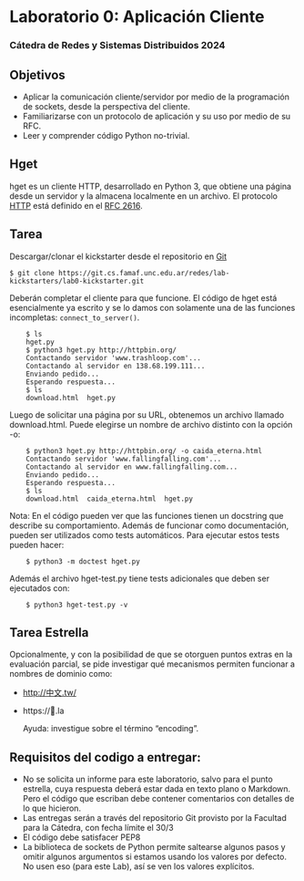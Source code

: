 # Laboratorio 0: Aplicación Cliente
### Cátedra de Redes y Sistemas Distribuidos 2024


## Objetivos
- Aplicar la comunicación cliente/servidor por medio de la programación de sockets, desde la perspectiva del cliente.
- Familiarizarse con un protocolo de aplicación y su uso por medio de su RFC.
- Leer y comprender código Python no-trivial.


## Hget

hget es un cliente HTTP, desarrollado en Python 3, que obtiene una página desde un servidor y la almacena localmente en un archivo. El protocolo [HTTP](https://en.wikipedia.org/wiki/Hypertext_Transfer_Protocol) está definido en el [RFC 2616](https://tools.ietf.org/html/rfc2616).


## Tarea

Descargar/clonar el kickstarter desde el repositorio en [Git](https://git.cs.famaf.unc.edu.ar/redes/lab-kickstarters/lab0-kickstarter)
```
$ git clone https://git.cs.famaf.unc.edu.ar/redes/lab-kickstarters/lab0-kickstarter.git
```
Deberán completar el cliente para que funcione. El código de hget está esencialmente ya escrito y se lo damos con solamente una de las funciones incompletas: ```connect_to_server()```.

```
    $ ls
    hget.py
    $ python3 hget.py http://httpbin.org/
    Contactando servidor 'www.trashloop.com'...
    Contactando al servidor en 138.68.199.111...
    Enviando pedido...
    Esperando respuesta...
    $ ls
    download.html  hget.py
```
Luego de solicitar una página por su URL, obtenemos un archivo llamado download.html. Puede elegirse un nombre de archivo distinto con la opción -o:

```
    $ python3 hget.py http://httpbin.org/ -o caida_eterna.html
    Contactando servidor 'www.fallingfalling.com'...
    Contactando al servidor en www.fallingfalling.com...
    Enviando pedido...
    Esperando respuesta...
    $ ls
    download.html  caida_eterna.html  hget.py
```

Nota: En el código pueden ver que las funciones tienen un docstring que describe su comportamiento. Además de funcionar como documentación, pueden ser utilizados como tests automáticos. Para ejecutar estos tests pueden hacer: 
```
    $ python3 -m doctest hget.py  
```
Además el archivo hget-test.py tiene tests adicionales que deben ser ejecutados con:
```
    $ python3 hget-test.py -v
```

## Tarea Estrella

Opcionalmente, y con la posibilidad de que se otorguen puntos extras en la evaluación parcial, se pide investigar qué mecanismos permiten funcionar a nombres de dominio como:
- http://中文.tw/
- https://💩.la

    Ayuda: investigue sobre el término “encoding”.

## Requisitos del codigo a entregar:
- No se solicita un informe para este laboratorio, salvo para el punto estrella, cuya respuesta deberá estar dada en texto plano o Markdown. Pero el código que escriban debe contener comentarios con detalles de lo que hicieron. 
- Las entregas serán a través del repositorio Git provisto por la Facultad para la Cátedra, con fecha límite el 30/3
- El código debe satisfacer PEP8
- La biblioteca de sockets de Python permite saltearse algunos pasos y omitir algunos argumentos si estamos usando los valores por defecto. No usen eso (para este Lab), así se ven los valores explícitos.
